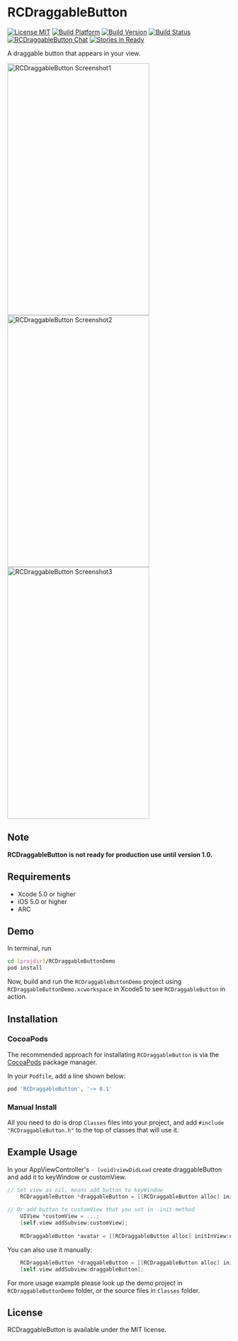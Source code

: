 # RCDraggableButton

[![License MIT](https://go-shields.herokuapp.com/license-MIT-blue.png)](https://github.com/RidgeCorn/RCDraggableButton/blob/master/LICENSE)
[![Build Platform](https://cocoapod-badges.herokuapp.com/p/RCDraggableButton/badge.png)](https://github.com/RidgeCorn/RCDraggableButton)
[![Build Version](https://cocoapod-badges.herokuapp.com/v/RCDraggableButton/badge.png)](https://github.com/RidgeCorn/RCDraggableButton)
[![Build Status](https://travis-ci.org/RidgeCorn/RCDraggableButton.png?branch=master)](https://travis-ci.org/RidgeCorn/RCDraggableButton)
[![RCDraggableButton Chat](https://badges.gitter.im/RidgeCorn/RCDraggableButton.png)](https://gitter.im/RidgeCorn/RCDraggableButton)
[![Stories in Ready](https://badge.waffle.io/RidgeCorn/RCDraggableButton.png?label=ready)](https://waffle.io/RidgeCorn/RCDraggableButton)

A draggable button that appears in your view.

<img src="https://github.com/RidgeCorn/RCDraggableButton/raw/master/Screenshots/Screenshot1.png" alt="RCDraggableButton Screenshot1" width="320" height="568" />

<img src="https://github.com/RidgeCorn/RCDraggableButton/raw/master/Screenshots/Screenshot2.png" alt="RCDraggableButton Screenshot2" width="320" height="568" />

<img src="https://github.com/RidgeCorn/RCDraggableButton/raw/master/Screenshots/Screenshot3.png" alt="RCDraggableButton Screenshot3" width="320" height="568" />

## Note

**RCDraggableButton is not ready for production use until version 1.0.**


## Requirements
* Xcode 5.0 or higher
* iOS 5.0 or higher
* ARC


## Demo

In terminal, run

``` bash
cd [projdir]/RCDraggableButtonDemo
pod install
```

Now, build and run the `RCDraggableButtonDemo` project using `RCDraggableButtonDemo.xcworkspace` in Xcode5 to see `RCDraggableButton` in action.


## Installation

### CocoaPods

The recommended approach for installating `RCDraggableButton` is via the [CocoaPods](http://cocoapods.org/) package manager.

In your `Podfile`, add a line shown below:

``` bash
pod 'RCDraggableButton', '~> 0.1'
```

### Manual Install

All you need to do is drop `Classes` files into your project, and add `#include "RCDraggableButton.h"` to the top of classes that will use it.


## Example Usage

In your AppViewController's `- (void)viewDidLoad` create draggableButton and add it to keyWindow or customView.

```objective-c
// Set view as nil, means add button to keyWindow
	RCDraggableButton *draggableButton = [[RCDraggableButton alloc] initInView:nil WithFrame:CGRectMake(120, 120, 60, 60)];
	
// Or add button to customView that you set in -init method
	UIView *customView = ...;
    [self.view addSubview:customView];
    
    RCDraggableButton *avatar = [[RCDraggableButton alloc] initInView:customView WithFrame:CGRectMake(120, 120, 60, 60)];
```

You can also use it manually:

```objective-c
	RCDraggableButton *draggableButton = [[RCDraggableButton alloc] initWithFrame:CGRectMake(0, 100, 60, 60)];
	[self.view addSubview:draggableButton];
```

For more usage example please look up the demo project in `RCDraggableButtonDemo` folder, or the source files in `Classes` folder.


## License

RCDraggableButton is available under the MIT license.
